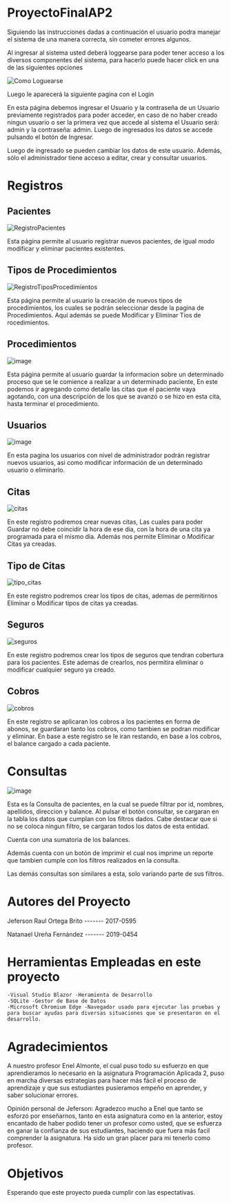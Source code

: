 # ProyectoFinalAP2

Siguiendo las instrucciones dadas a continuación el usuario podra manejar el sistema de una manera correcta, sin cometer errores algunos.

Al ingresar al sistema usted deberá loggearse para poder tener acceso a los diversos componentes del sistema, para hacerlo puede hacer click en una de las siguientes opciones

![Como Loguearse](https://user-images.githubusercontent.com/54722249/89422223-0e1ee180-d703-11ea-825c-54c78f9c8041.png)

Luego le aparecerá la siguiente pagina con el Login



En esta página debemos ingresar el Usuario y la contraseña de un Usuario previamente registrados para poder acceder, en caso de no haber creado ningun usuario o ser la primera vez que accede al sistema 
el Usuario será: admin y la contraseña: admin. Luego de ingresados los datos se accede pulsando el botón de Ingresar.

Luego de ingresado se pueden cambiar los datos de este usuario. Además, sólo el administrador tiene acceso a editar, crear y consultar usuarios.

# Registros
## Pacientes

![RegistroPacientes](https://user-images.githubusercontent.com/54722249/89110893-8c3a6a00-d41d-11ea-93db-30f12239be64.png)


Esta página permite al usuario registrar nuevos pacientes, de igual modo modificar y eliminar pacientes existentes. 

## Tipos de Procedimientos

![RegistroTiposProcedimientos](https://user-images.githubusercontent.com/54722249/89110925-04a12b00-d41e-11ea-9c0c-3b2aa0c5f345.png)

Esta página permite al usuario la creación de nuevos tipos de procedimientos, los cuales se podrán seleccionar desde la pagina de Procedimientos. Aquí además se puede Modificar y Eliminar Tios de rocedimientos.

## Procedimientos

![image](https://user-images.githubusercontent.com/54722249/89112441-9d40a680-d430-11ea-899e-d01d2927e94f.png)


Esta página permite al usuario guardar la informacion sobre un determinado proceso que se le comience a realizar a un determinado paciente, En este podemos ir agregando como detalle las citas que el paciente vaya agotando, con una descripción de los que se avanzó o se hizo en esta cita, hasta terminar el procedimiento.

## Usuarios

![image](https://user-images.githubusercontent.com/54722249/89112453-d24cf900-d430-11ea-8ffa-3f32660beddc.png)

En esta pagina los usuarios con nivel de administrador podrán registrar nuevos usuarios, asi como modificar información de un determinado usuario o eliminarlo.

## Citas

![citas](https://user-images.githubusercontent.com/31710186/89184713-35d94280-d567-11ea-8398-c140954f017f.PNG)

En este registro podremos crear nuevas citas, Las cuales para poder Guardar no debe coincidir la hora de ese dia, con la hora de una cita ya programada para el mismo dia. Además nos permite Eliminar o Modificar Citas ya creadas.

## Tipo de Citas

![tipo_citas](https://user-images.githubusercontent.com/31710186/89184721-370a6f80-d567-11ea-810e-93dce77a25e2.PNG)

En este registro podremos crear los tipos de citas, ademas de permitirnos Eliminar o Modificar tipos de citas ya creadas.

## Seguros

![seguros](https://user-images.githubusercontent.com/31710186/89184720-370a6f80-d567-11ea-8245-56f969d63e1f.PNG)

En este registro podremos crear los tipos de seguros que tendran cobertura para los pacientes. Este ademas de crearlos, nos permitira eliminar o modificar cualquier seguro ya creado.

## Cobros

![cobros](https://user-images.githubusercontent.com/31710186/89184717-3671d900-d567-11ea-914d-fb94646c9258.PNG)

En este registro se aplicaran los cobros a los pacientes en forma de abonos, se guardaran tanto los cobros, como tambien se podran modificar y eliminar.
En base a este registro se le iran restando, en base a los cobros, el balance cargado a cada paciente.

# Consultas

![image](https://user-images.githubusercontent.com/54722249/89112472-14763a80-d431-11ea-967c-06aeaa218ffc.png)

Esta es la Consulta de pacientes, en la cual se puede filtrar por id, nombres, apellidos, direccion y balance. Al pulsar el botón consultar, se cargaran en la tabla los datos que cumplan con los filtros dados. Cabe destacar que si no se coloca ningun filtro, se cargaran todos los datos de esta entidad.

Cuenta con una sumatoria de los balances.

Además cuenta con un botón de imprimir el cual nos imprime un reporte que tambien cumple con los filtros realizados en la consulta.

Las demás consultas son similares a esta, solo variando parte de sus filtros.


# Autores del Proyecto

Jeferson Raul Ortega Brito ------- 2017-0595

Natanael Ureña Fernández ------- 2019-0454

# Herramientas Empleadas en este proyecto

  
    -Visual Studio Blazor -Heramienta de Desarrollo
    -SQLite -Gestor de Base de Datos
    -Microsoft Chromium Edge -Navegador usado para ejecutar las pruebas y para buscar ayudas para diversas situaciones que se presentaron en el desarrollo.

# Agradecimientos

A nuestro profesor Enel Almonte, el cual puso todo su esfuerzo en que aprendieramos lo necesario en la asignatura Programación Aplicada 2, puso en marcha diversas estrategias para hacer más fácil el proceso de aprendizaje y que sus estudiantes pusieramos empeño en aprender, y saber solucionar errores.

Opinión personal de Jeferson: Agradezco mucho a Enel que tanto se esforzó por enseñarnos, tanto en esta asignatura como en la anterior, estoy encantado de haber podido tener un profesor como usted, que se esfuerza en ganar la confianza de sus estudiantes, haciendo que fuera más facil comprender la asignatura. Ha sido un gran placer para mi tenerlo como profesor.

# Objetivos

Esperando que este proyecto pueda cumplir con las espectativas.
